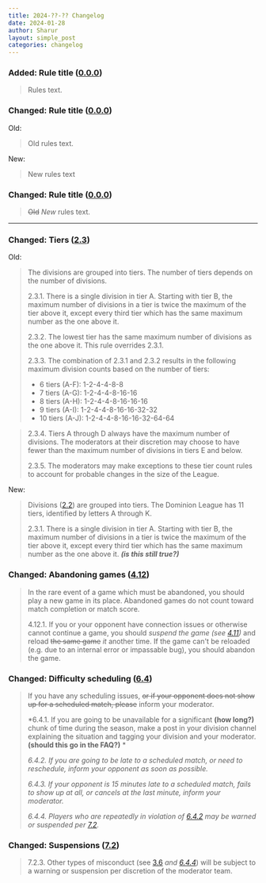 ```yaml
---
title: 2024-??-?? Changelog
date: 2024-01-28
author: Sharur
layout: simple_post
categories: changelog
---
```

### Added: Rule title ([0.0.0](/rules#0.0.0))

> Rules text.

### Changed: Rule title ([0.0.0](/rules#0.0.0))

Old:

> Old rules text.

New:

> New rules text

### Changed: Rule title ([0.0.0](/rules#0.0.0))

> ~~Old~~ *New* rules text.

- - -

### Changed: Tiers ([2.3](/rules#2.3))

Old: 

> The divisions are grouped into tiers. The number of tiers depends on the number of divisions.
>
> 2.3.1. There is a single division in tier A. Starting with tier B, the maximum number of divisions in a tier is twice the maximum of the tier above it, except every third tier which has the same maximum number as the one above it.
>
> 2.3.2. The lowest tier has the same maximum number of divisions as the one above it. This rule overrides 2.3.1.
>
> 2.3.3. The combination of 2.3.1 and 2.3.2 results in the following maximum division counts based on the number of tiers:
> - 6 tiers (A-F): 1-2-4-4-8-8
> - 7 tiers (A-G): 1-2-4-4-8-16-16
> - 8 tiers (A-H): 1-2-4-4-8-16-16-16
> - 9 tiers (A-I): 1-2-4-4-8-16-16-32-32
> - 10 tiers (A-J): 1-2-4-4-8-16-16-32-64-64

> 2.3.4. Tiers A through D always have the maximum number of divisions. The moderators at their discretion may choose to have fewer than the maximum number of divisions in tiers E and below.
>
> 2.3.5. The moderators may make exceptions to these tier count rules to account for probable changes in the size of the League.

New:

> Divisions ([2.2](/rules#2.2)) are grouped into tiers. The Dominion League has 11 tiers, identified by letters A through K.
> 
> 2.3.1. There is a single division in tier A. Starting with tier B, the maximum number of divisions in a tier is twice the maximum of the tier above it, except every third tier which has the same maximum number as the one above it. ***(is this still true?)***

### Changed: Abandoning games ([4.12](/rules#4.12))

> In the rare event of a game which must be abandoned, you should play a new game in its place. Abandoned games do not count toward match completion or match score.
>
> 4.12.1. If you or your opponent have connection issues or otherwise cannot continue a game, you should *suspend the game (see [4.11](/rules#4.11))* and reload ~~the same game~~ *it* another time. If the game can't be reloaded (e.g. due to an internal error or impassable bug), you should abandon the game.

### Changed: Difficulty scheduling ([6.4](/rules#6.4))

> If you have any scheduling issues, ~~or if your opponent does not show up for a scheduled match, please~~ inform your moderator.
>
> *6.4.1. If you are going to be unavailable for a significant **(how long?)** chunk of time during the season, make a post in your division channel explaining the situation and tagging your division and your moderator. **(should this go in the FAQ?)** *
>
> *6.4.2. If you are going to be late to a scheduled match, or need to reschedule, inform your opponent as soon as possible.*
>
> *6.4.3. If your opponent is 15 minutes late to a scheduled match, fails to show up at all, or cancels at the last minute, inform your moderator.*
>
> *6.4.4. Players who are repeatedly in violation of [6.4.2](/rules#6.4.2) may be warned or suspended per [7.2](/rules#7.2).*

### Changed: Suspensions ([7.2](/rules#7.2))

> 7.2.3. Other types of misconduct (see [3.6](/rules#3.6) *and [6.4.4](/rules#6.4.4)*) will be subject to a warning or suspension per discretion of the moderator team.